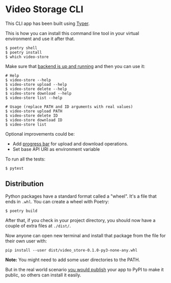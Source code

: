 # Video Storage CLI

This CLI app has been built using [Typer](https://typer.tiangolo.com).

This is how you can install this command line tool in your virtual environment and use it after that.
```shell
$ poetry shell
$ poetry install
$ which video-store
```

Make sure that [backend is up and running](../README.md#backend) and then you can use it:

```shell
# Help
$ video-store --help
$ video-store upload --help
$ video-store delete --help
$ video-store download --help
$ video-store list --help

# Usage (replace PATH and ID arguments with real values)
$ video-store upload PATH
$ video-store delete ID
$ video-store download ID
$ video-store list
```

Optional improvements could be:
- Add [progress bar](https://typer.tiangolo.com/tutorial/progressbar) for upload and download operations.
- Set base API URI as environment variable

To run all the tests:

```shell
$ pytest
```

## Distribution

Python packages have a standard format called a "wheel". It's a file that ends in `.whl`. 
You can create a wheel with Poetry:

```shell
$ poetry build
```

After that, if you check in your project directory, you should now have a couple of extra files at `./dist/`.

Now anyone can open new terminal and install that package from the file for their own user with:

```shell
pip install --user dist/video_store-0.1.0-py3-none-any.whl
```

**Note:** You might need to add some user directories to the PATH.

But in the real world scenario [you would publish](https://typer.tiangolo.com/tutorial/package/#publish-to-pypi-optional) your app to PyPI to make it public, so others can install it easily.